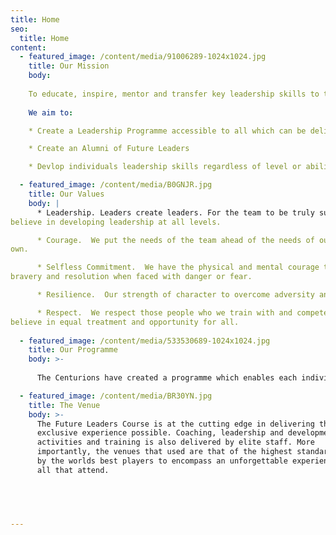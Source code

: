 ```yaml
---
title: Home
seo:
  title: Home
content:
  - featured_image: /content/media/91006289-1024x1024.jpg
    title: Our Mission
    body: 
    
    To educate, inspire, mentor and transfer key leadership skills to the next generation. 
    
    We aim to:

    * Create a Leadership Programme accessible to all which can be delivered on a global scale

    * Create an Alumni of Future Leaders

    * Devlop individuals leadership skills regardless of level or ability

  - featured_image: /content/media/B0GNJR.jpg
    title: Our Values
    body: |
      * Leadership. Leaders create leaders. For the team to be truly successful we 
believe in developing leadership at all levels. 

      * Courage.  We put the needs of the team ahead of the needs of our 
own.

      * Selfless Commitment.  We have the physical and mental courage to possess confidence, 
bravery and resolution when faced with danger or fear.

      * Resilience.  Our strength of character to overcome adversity and bounce back.

      * Respect.  We respect those people who we train with and compete against. We 
believe in equal treatment and opportunity for all.
      
  - featured_image: /content/media/533530689-1024x1024.jpg
    title: Our Programme
    body: >-
      
      The Centurions have created a programme which enables each individual to maximise their learning potenital so that you can be the best you can be. We provide a fun and healthy environment which is supported by highly motivated coaches which provide excellent individual care and attention. The programme is delivered over three Awards: Bronze, Silver and Gold.

  - featured_image: /content/media/BR30YN.jpg
    title: The Venue
    body: >-
      The Future Leaders Course is at the cutting edge in delivering the most
      exclusive experience possible. Coaching, leadership and development
      activities and training is also delivered by elite staff. More
      importantly, the venues that used are that of the highest standard, used
      by the worlds best players to encompass an unforgettable experience for
      all that attend.


   


---
```


